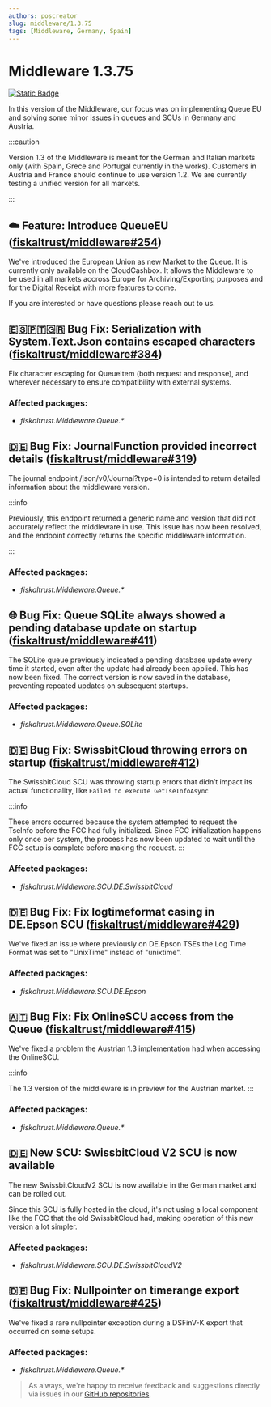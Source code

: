 ```yaml
---
authors: poscreator
slug: middleware/1.3.75
tags: [Middleware, Germany, Spain]
---
```


# Middleware 1.3.75
 [![Static Badge](https://img.shields.io/badge/milestone-v1.3.75-green?logo=github)](https://github.com/fiskaltrust/middleware/milestone/7?closed=1)

 
In this version of the Middleware, our focus was on implementing Queue EU and solving some minor issues in queues and SCUs in Germany and Austria.
<!--truncate-->

:::caution

Version 1.3 of the Middleware is meant for the German and Italian markets only (with Spain, Grece and Portugal currently in the works).
Customers in Austria and France should continue to use version 1.2.
We are currently testing a unified version for all markets.

:::

## ☁️ Feature: Introduce QueueEU ([fiskaltrust/middleware#254](https://github.com/fiskaltrust/middleware/issues/254))

We've introduced the European Union as new Market to the Queue. It is currently only available on the CloudCashbox.
It allows the Middleware to be used in all markets accross Europe for Archiving/Exporting purposes and for the Digital Receipt with more features to come.

If you are interested or have questions please reach out to us.

## 🇪🇸🇵🇹🇬🇷 Bug Fix: Serialization with System.Text.Json contains escaped characters ([fiskaltrust/middleware#384](https://github.com/fiskaltrust/middleware/issues/384))

Fix character escaping for QueueItem (both request and response), and wherever necessary to ensure compatibility with external systems.

### Affected packages:
- _fiskaltrust.Middleware.Queue.*_
  
## 🇩🇪 Bug Fix: JournalFunction provided incorrect details ([fiskaltrust/middleware#319](https://github.com/fiskaltrust/middleware/issues/319))

The journal endpoint /json/v0/Journal?type=0 is intended to return detailed information about the middleware version.

:::info

Previously, this endpoint returned a generic name and version that did not accurately reflect the middleware in use. This issue has now been resolved, and the endpoint correctly returns the specific middleware information.

:::

### Affected packages:
- _fiskaltrust.Middleware.Queue.*_

## 🌐 Bug Fix: Queue SQLite always showed a pending database update on startup ([fiskaltrust/middleware#411](https://github.com/fiskaltrust/middleware/issues/411))

The SQLite queue previously indicated a pending database update every time it started, even after the update had already been applied. This has now been fixed. The correct version is now saved in the database, preventing repeated updates on subsequent startups.

### Affected packages:
- _fiskaltrust.Middleware.Queue.SQLite_

## 🇩🇪 Bug Fix: SwissbitCloud throwing errors on startup ([fiskaltrust/middleware#412](https://github.com/fiskaltrust/middleware/issues/412))

The SwissbitCloud SCU was throwing startup errors that didn’t impact its actual functionality, like `Failed to execute GetTseInfoAsync`

:::info

These errors occurred because the system attempted to request the TseInfo before the FCC had fully initialized. Since FCC initialization happens only once per system, the process has now been updated to wait until the FCC setup is complete before making the request.
:::

### Affected packages:
- _fiskaltrust.Middleware.SCU.DE.SwissbitCloud_

## 🇩🇪 Bug Fix: Fix logtimeformat casing in DE.Epson SCU ([fiskaltrust/middleware#429](https://github.com/fiskaltrust/middleware/pull/429))

We've fixed an issue where previously on DE.Epson TSEs the Log Time Format was set to "UnixTime" instead of "unixtime".

### Affected packages:
- _fiskaltrust.Middleware.SCU.DE.Epson_

## 🇦🇹 Bug Fix: Fix OnlineSCU access from the Queue ([fiskaltrust/middleware#415](https://github.com/fiskaltrust/middleware/pull/415))

We've fixed a problem the Austrian 1.3 implementation had when accessing the OnlineSCU.

:::info

The 1.3 version of the middleware is in preview for the Austrian market.
:::

### Affected packages:
- _fiskaltrust.Middleware.Queue.*_

## 🇩🇪 New SCU: SwissbitCloud V2 SCU is now available

The new SwissbitCloudV2 SCU is now available in the German market and can be rolled out.

Since this SCU is fully hosted in the cloud, it's not using a local component like the FCC that the old SwissbitCloud had, making operation of this new version a lot simpler.

### Affected packages:
- _fiskaltrust.Middleware.SCU.DE.SwissbitCloudV2_

## 🇩🇪 Bug Fix: Nullpointer on timerange export ([fiskaltrust/middleware#425](https://github.com/fiskaltrust/middleware/pull/425))

We've fixed a rare nullpointer exception during a DSFinV-K export that occurred on some setups.

### Affected packages:
- _fiskaltrust.Middleware.Queue.*_


> As always, we're happy to receive feedback and suggestions directly via issues in our [GitHub repositories](https://github.com/fiskaltrust).

